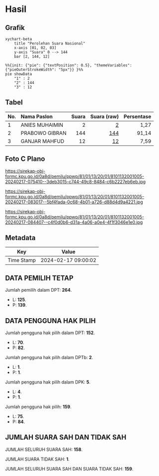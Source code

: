# Hasil

## Grafik

```mermaid
xychart-beta
    title "Perolehan Suara Nasional"
    x-axis [01, 02, 03]
    y-axis "Suara" 0 --> 144
    bar [2, 144, 12]
```

```mermaid
%%{init: {"pie": {"textPosition": 0.5}, "themeVariables": {"pieOuterStrokeWidth": "5px"}} }%%
pie showData
    "1" : 2
    "2" : 144
    "3" : 12
```

## Tabel

| No. | Nama Paslon    | Suara | Suara (raw) | Persentase |
|:--- |:-------------- | -----:| -----------:| ----------:|
| 1   | ANIES MUHAIMIN | 2     | [2][p-1]    | 1,27       |
| 2   | PRABOWO GIBRAN | 144   | [144][p-2]  | 91,14      |
| 3   | GANJAR MAHFUD  | 12    | [12][p-3]   | 7,59       |


[p-1]: https://github.com/gigit-pemilu/pemilu-2024/blob/main/pilpres/hitung-suara/sub/81-maluku/sub/01-maluku-tengah/sub/13-pulau-haruku/sub/2001-aboru/sub/005-tps/sub/paslon-1.txt
[p-2]: https://github.com/gigit-pemilu/pemilu-2024/blob/main/pilpres/hitung-suara/sub/81-maluku/sub/01-maluku-tengah/sub/13-pulau-haruku/sub/2001-aboru/sub/005-tps/sub/paslon-2.txt
[p-3]: https://github.com/gigit-pemilu/pemilu-2024/blob/main/pilpres/hitung-suara/sub/81-maluku/sub/01-maluku-tengah/sub/13-pulau-haruku/sub/2001-aboru/sub/005-tps/sub/paslon-3.txt

## Foto C Plano

https://sirekap-obj-formc.kpu.go.id/0a8d/pemilu/ppwp/81/01/13/20/01/8101132001005-20240217-075410--3deb3015-c744-49c8-8484-c6b2227eb6eb.jpg

https://sirekap-obj-formc.kpu.go.id/0a8d/pemilu/ppwp/81/01/13/20/01/8101132001005-20240217-083017--5bf4fada-0c68-4b01-a726-d88d4d9a4221.jpg

https://sirekap-obj-formc.kpu.go.id/0a8d/pemilu/ppwp/81/01/13/20/01/8101132001005-20240217-084407--c4f0d0b6-d31a-4a06-a0e4-4f1f3046e1e0.jpg


## Metadata

| Key        | Value               |
| ---------- | ------------------- |
| Time Stamp | 2024-02-17 09:00:02 |


## DATA PEMILIH TETAP

Jumlah pemilih dalam DPT: **264**.
 * L: **125**.
 * P: **139**.

## DATA PENGGUNA HAK PILIH

Jumlah pengguna hak pilih dalam DPT: **152**.
 * L: **70**.
 * P: **82**.

Jumlah pengguna hak pilih dalam DPTb: **2**.
 * L: **1**.
 * P: **1**.

Jumlah pengguna hak pilih dalam DPK: **5**.
 * L: **4**.
 * P: **1**.

Jumlah pengguna hak pilih: **159**.
 * L: **75**.
 * P: **84**.

## JUMLAH SUARA SAH DAN TIDAK SAH

JUMLAH SELURUH SUARA SAH: **158**.

JUMLAH SUARA TIDAK SAH: **1**.

JUMLAH SELURUH SUARA SAH DAN SUARA TIDAK SAH: **159**.


